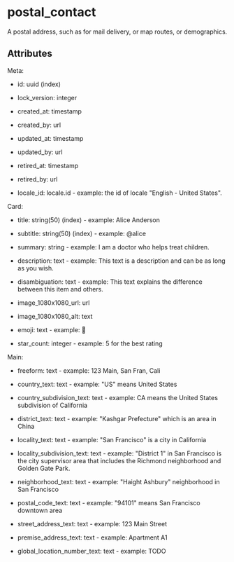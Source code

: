 # postal_contact


A postal address, such as for mail delivery, or map routes, or demographics.

## Attributes

Meta:

* id: uuid (index)

* lock_version: integer

* created_at: timestamp

* created_by: url

* updated_at: timestamp

* updated_by: url

* retired_at: timestamp

* retired_by: url

* locale_id: locale.id - example: the id of locale "English - United States".

Card:

* title: string(50) (index) - example: Alice Anderson

* subtitle: string(50) (index) - example: @alice

* summary: string - example: I am a doctor who helps treat children.

* description: text - example: This text is a description and can be as long as you wish.

* disambiguation: text - example: This text explains the difference between this item and others.

* image_1080x1080_url: url

* image_1080x1080_alt: text

* emoji: text - example: 🚀

* star_count: integer - example: 5 for the best rating

Main:

* freeform: text - example: 123 Main, San Fran, Cali

* country_text: text - example: "US" means United States

* country_subdivision_text: text - example: CA means the United States subdivision of California

* district_text: text - example: "Kashgar Prefecture" which is an area in China

* locality_text: text - example: "San Francisco" is a city in California

* locality_subdivision_text: text - example: "District 1" in San Francisco is the city supervisor area that includes the Richmond neighborhood and Golden Gate Park.

* neighborhood_text: text - example: "Haight Ashbury" neighborhood in San Francisco

* postal_code_text: text - example: "94101" means San Francisco downtown area

* street_address_text: text - example: 123 Main Street

* premise_address_text: text - example: Apartment A1

* global_location_number_text: text - example: TODO

